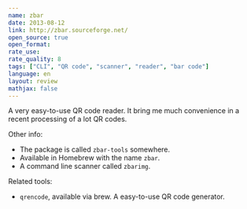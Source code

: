 ```yaml
---
name: zbar
date: 2013-08-12
link: http://zbar.sourceforge.net/
open_source: true
open_format:
rate_use:
rate_quality: 8
tags: ["CLI", "QR code", "scanner", "reader", "bar code"]
language: en
layout: review
mathjax: false
---
```


A very easy-to-use QR code reader.
It bring me much convenience in a recent processing of a lot QR codes.

Other info:

   * The package is called `zbar-tools` somewhere.
   * Available in Homebrew with the name `zbar`.
   * A command line scanner called `zbarimg`.

Related tools:

   * `qrencode`, available via brew.
   A easy-to-use QR code generator.
